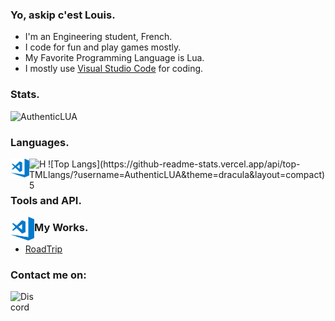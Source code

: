 
### Yo, askip c'est Louis.
- I'm an Engineering student, French.
- I code for fun and play games mostly.
- My Favorite Programming Language is Lua.
- I mostly use [Visual Studio Code](https://code.visualstudio.com/) for coding.

### Stats.
![AuthenticLUA](https://github-readme-stats.vercel.app/api?username=AuthenticLUA&theme=dracula&show_icons=true) 


### Languages.
<img align="left" alt="Visual Studio Code" width="30px" src="https://raw.githubusercontent.com/github/explore/80688e429a7d4ef2fca1e82350fe8e3517d3494d/topics/visual-studio-code/visual-studio-code.png" />
<img align="left" alt="HTML5" width="30px" src="https://camo.githubusercontent.com/3186c97139d3f168decf02a2728ea163f8e346f4f46104228b51c7a1a8d8f028/68747470733a2f2f696d672e736869656c64732e696f2f62616467652f2d7068702d6264643765653f6c6f676f3d706870266c6f676f436f6c6f723d7768697465" />
![Top Langs](https://github-readme-stats.vercel.app/api/top-langs/?username=AuthenticLUA&theme=dracula&layout=compact)

### Tools and API.
<img align="left" alt="" width="38px" src="https://raw.githubusercontent.com/coderjojo/coderjojo/master/img/github.svg" />
<img align="left" alt="" width="38px" src="https://camo.githubusercontent.com/5d8abe2611100975b15eac1e548a60a75f12de4f3f4205c2e58ccf9b4f3010fd/68747470733a2f2f75706c6f61642e77696b696d656469612e6f72672f77696b6970656469612f636f6d6d6f6e732f7468756d622f332f33662f4769745f69636f6e2e7376672f393770782d4769745f69636f6e2e7376672e706e67" />
<img align="left" alt="" width="38px" src="https://raw.githubusercontent.com/github/explore/80688e429a7d4ef2fca1e82350fe8e3517d3494d/topics/visual-studio-code/visual-studio-code.png" />
<img align="left" alt="" width="38px" src="https://camo.githubusercontent.com/f6cc9a46657d4bdfd190b1b775e7517307438dae62d9b8f6b0bfd6faff50595d/68747470733a2f2f696d672e69636f6e73382e636f6d2f636f6c6f722f3435322f626f6f7473747261702e706e67" />




### My Works.
- [RoadTrip](http://discord.gg/s9Ygd99h9y)

### Contact me on:
<img align="left" alt="Discord" href="https://discord." width="38px" src="https://camo.githubusercontent.com/9197204cb5fe8007252fd5b2b6cc47b9c4318e16836fe645eccd35941b9ecb9c/68747470733a2f2f63646e342e69636f6e66696e6465722e636f6d2f646174612f69636f6e732f6c6f676f732d616e642d6272616e64732f3531322f39315f446973636f72645f6c6f676f5f6c6f676f732d3531322e706e67" />



